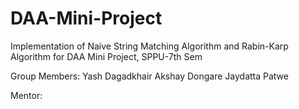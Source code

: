 # DAA-Mini-Project
Implementation of Naive String Matching Algorithm and Rabin-Karp Algorithm for DAA Mini Project, SPPU-7th Sem

Group Members:
Yash Dagadkhair
Akshay Dongare
Jaydatta Patwe

Mentor:
